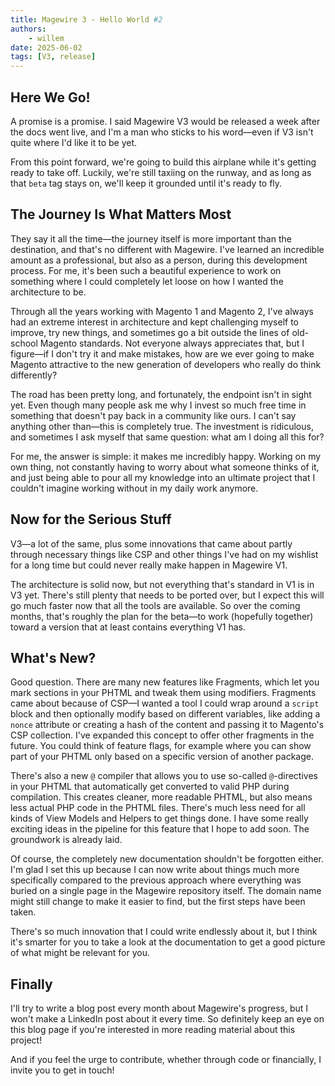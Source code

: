 ```yaml
---
title: Magewire 3 - Hello World #2
authors:
    - willem
date: 2025-06-02
tags: [V3, release]
---
```


## Here We Go!

A promise is a promise. I said Magewire V3 would be released a week after the docs went live,
and I'm a man who sticks to his word—even if V3 isn't quite where I'd like it to be yet.

From this point forward, we're going to build this airplane while it's getting ready to take off.
Luckily, we're still taxiing on the runway, and as long as that `beta` tag stays on,
we'll keep it grounded until it's ready to fly.

## The Journey Is What Matters Most

They say it all the time—the journey itself is more important than the destination, and that's no different with Magewire.
I've learned an incredible amount as a professional, but also as a person, during this development process.
For me, it's been such a beautiful experience to work on something where I could completely let loose on how I wanted the architecture to be.

Through all the years working with Magento 1 and Magento 2, I've always had an extreme interest in architecture and
kept challenging myself to improve, try new things, and sometimes go a bit outside the lines of old-school Magento standards.
Not everyone always appreciates that, but I figure—if I don't try it and make mistakes, how are we ever going to make
Magento attractive to the new generation of developers who really do think differently?

The road has been pretty long, and fortunately, the endpoint isn't in sight yet. Even though many people ask me why I
invest so much free time in something that doesn't pay back in a community like ours.
I can't say anything other than—this is completely true. The investment is ridiculous, and sometimes I ask myself
that same question: what am I doing all this for?

For me, the answer is simple: it makes me incredibly happy. Working on my own thing, not constantly having to worry
about what someone thinks of it, and just being able to pour all my knowledge into an ultimate project that I couldn't
imagine working without in my daily work anymore.

## Now for the Serious Stuff

V3—a lot of the same, plus some innovations that came about partly through necessary things like CSP and other things
I've had on my wishlist for a long time but could never really make happen in Magewire V1.

The architecture is solid now, but not everything that's standard in V1 is in V3 yet. There's still plenty that needs to be ported over,
but I expect this will go much faster now that all the tools are available. So over the coming months, that's roughly
the plan for the beta—to work (hopefully together) toward a version that at least contains everything V1 has.

## What's New?

Good question. There are many new features like Fragments, which let you mark sections in your PHTML and tweak them using modifiers.
Fragments came about because of CSP—I wanted a tool I could wrap around a `script` block and then optionally modify based on different variables,
like adding a `nonce` attribute or creating a hash of the content and passing it to Magento's CSP collection.
I've expanded this concept to offer other fragments in the future. You could think of feature flags, for example
where you can show part of your PHTML only based on a specific version of another package.

There's also a new `@` compiler that allows you to use so-called `@`-directives in your PHTML that
automatically get converted to valid PHP during compilation. This creates cleaner, more readable PHTML,
but also means less actual PHP code in the PHTML files. There's much less need for all kinds of View Models and Helpers to get things done.
I have some really exciting ideas in the pipeline for this feature that I hope to add soon. The groundwork is already laid.

Of course, the completely new documentation shouldn't be forgotten either. I'm glad I set this up because I can now
write about things much more specifically compared to the previous approach where everything was buried on a single
page in the Magewire repository itself. The domain name might still change to make it easier to find,
but the first steps have been taken.

There's so much innovation that I could write endlessly about it, but I think it's smarter for you to take a look at
the documentation to get a good picture of what might be relevant for you.

## Finally

I'll try to write a blog post every month about Magewire's progress, but I won't make a LinkedIn post about it every time.
So definitely keep an eye on this blog page if you're interested in more reading material about this project!

And if you feel the urge to contribute, whether through code or financially, I invite you to get in touch!
